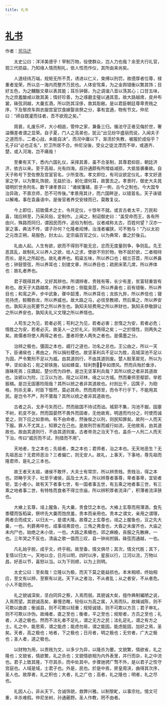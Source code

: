 ```yaml
---
title: 礼书
---
```


# [礼书](http://so.gushiwen.org/guwen/bookv_110.aspx)

作者：[司马迁](http://so.gushiwen.org/author_608.aspx)

　　太史公曰：洋洋美德乎！宰制万物，役使群众，岂人力也哉？余至大行礼官，观三代损益，乃知缘人情而制礼，依人性而作仪，其所由来尚矣。

　　人道经纬万端，规矩无所不贯，诱进以仁义，束缚以刑罚，故德厚者位尊，禄重者宠荣，所以总一海内而整齐万民也。人体安驾乘，为之金舆错衡以繁其饰；目好五色，为之黼黻文章以表其能；耳乐钟磬，为之调谐八音以荡其心；口甘五味，为之庶羞酸咸以致其美；情好珍善，为之琢磨圭璧以通其意。故大路越席，皮弁布裳，硃弦洞越，大羹玄酒，所以防其淫侈，救其彫敝。是以君臣朝廷尊卑贵贱之序，下及黎庶车舆衣服宫室饮食嫁娶丧祭之分，事有宜適，物有节文。仲尼曰：“禘自既灌而往者，吾不欲观之矣。”

　　周衰，礼废乐坏，大小相逾，管仲之家，兼备三归。循法守正者见侮於世，奢溢僭差者谓之显荣。自子夏，门人之高弟也，犹云“出见纷华盛丽而说，入闻夫子之道而乐，二者心战，未能自决”，而况中庸以下，渐渍於失教，被服於成俗乎？孔子曰“必也正名”，於卫所居不合。仲尼没後，受业之徒沈湮而不举，或適齐、楚，或入河海，岂不痛哉！

　　至秦有天下，悉内六国礼仪，采择其善，虽不合圣制，其尊君抑臣，朝廷济济，依古以来。至于高祖，光有四海，叔孙通颇有所增益减损，大抵皆袭秦故。自天子称号下至佐僚及宫室官名，少所变改。孝文即位，有司议欲定仪礼，孝文好道家之学，以为繁礼饰貌，无益於治，躬化谓何耳，故罢去之。孝景时，御史大夫晁错明於世务刑名，数干谏孝景曰：“诸侯籓辅，臣子一例，古今之制也。今大国专治异政，不禀京师，恐不可传後。”孝景用其计，而六国畔逆，以错首名，天子诛错以解难。事在袁盎语中。是後官者养交安禄而已，莫敢复议。

　　今上即位，招致儒术之士，令共定仪，十馀年不就。或言古者太平，万民和喜，瑞应辨至，乃采风俗，定制作。上闻之，制诏御史曰：“盖受命而王，各有所由兴，殊路而同归，谓因民而作，追俗为制也。议者咸称太古，百姓何望？汉亦一家之事，典法不传，谓子孙何？化隆者闳博，治浅者褊狭，可不勉与！”乃以太初之元改正朔，易服色，封太山，定宗庙百官之仪，以为典常，垂之於後云。

　　礼由人起。人生有欲，欲而不得则不能无忿，忿而无度量则争，争则乱。先王恶其乱，故制礼义以养人之欲，给人之求，使欲不穷於物，物不屈於欲，二者相待而长，是礼之所起也。故礼者养也。稻粱五味，所以养口也；椒兰芬茝，所以养鼻也；钟鼓管弦，所以养耳也；刻镂文章，所以养目也；疏房床笫几席，所以养体也：故礼者养也。

　　君子既得其养，又好其辨也。所谓辨者，贵贱有等，长少有差，贫富轻重皆有称也。故天子大路越席，所以养体也；侧载臭茝，所以养鼻也；前有错衡，所以养目也；和鸾之声，步中武象，骤中韶濩，所以养耳也；龙旂九斿，所以养信也；寝兕持虎，鲛韅弥龙，所以养威也。故大路之马，必信至教顺，然后乘之，所以养安也。孰知夫出死要节之所以养生也。孰知夫轻费用之所以养财也，孰知夫恭敬辞让之所以养安也，孰知夫礼义文理之所以养情也。

　　人苟生之为见，若者必死；苟利之为见，若者必害；怠惰之为安，若者必危；情胜之为安，若者必灭。故圣人一之於礼义，则两得之矣；一之於情性，则两失之矣。故儒者将使人两得之者也，墨者将使人两失之者也。是儒墨之分。

　　治辨之极也，彊固之本也，威行之道也，功名之总也。王公由之，所以一天下，臣诸侯也；弗由之，所以捐社稷也。故坚革利兵不足以为胜，高城深池不足以为固，严令繁刑不足以为威。由其道则行，不由其道则废。楚人鲛革犀兕，所以为甲，坚如金石；宛之钜铁施，钻如蜂虿，轻利剽，卒如熛风。然而兵殆於垂涉，唐昧死焉；庄蹻起，楚分而为四参。是岂无坚革利兵哉？其所以统之者非其道故也。汝颍以为险，江汉以为池，阻之以邓林，缘之以方城。然而秦师至鄢郢，举若振槁。是岂无固塞险阻哉？其所以统之者非其道故也。纣剖比干，囚箕子，为砲格，刑杀无辜，时臣下懔然，莫必其命。然而周师至，而令不行乎下，不能用其民。是岂令不严，刑不鷟哉？其所以统之者非其道故也。

　　古者之兵，戈矛弓矢而已，然而敌国不待试而诎。城郭不集，沟池不掘，固塞不树，机变不张，然而国晏然不畏外而固者，无他故焉，明道而均分之，时使而诚爱之，则下应之如景响。有不由命者，然後俟之以刑，则民知罪矣。故刑一人而天下服。罪人不尤其上，知罪之在己也。是故刑罚省而威行如流，无他故焉，由其道故也。故由其道则行，不由其道则废。古者帝尧之治天下也，盖杀一人刑二人而天下治。传曰“威厉而不试，刑措而不用”。

　　天地者，生之本也；先祖者，类之本也；君师者，治之本也。无天地恶生？无先祖恶出？无君师恶治？三者偏亡，则无安人。故礼，上事天，下事地，尊先祖而隆君师，是礼之三本也。

　　故王者天太祖，诸侯不敢怀，大夫士有常宗，所以辨贵贱。贵贱治，得之本也。郊畴乎天子，社至乎诸侯，函及士大夫，所以辨尊者事尊，卑者事卑，宜钜者钜，宜小者小。故有天下者事七世，有一国者事五世，有五乘之地者事三世，有三乘之地者事二世，有特牲而食者不得立宗庙，所以辨积厚者流泽广，积薄者流泽狭也。

　　大飨上玄尊，俎上腥鱼，先大羹，贵食饮之本也。大飨上玄尊而用薄酒，食先黍稷而饭稻粱，祭哜先大羹而饱庶羞，贵本而亲用也。贵本之谓文，亲用之谓理，两者合而成文，以归太一，是谓大隆。故尊之上玄尊也，俎之上腥鱼也，豆之先大羹，一也。利爵弗啐也，成事俎弗尝也，三侑之弗食也，大昏之未废齐也，大庙之未内尸也，始绝之未小敛，一也。大路之素幬也，郊之麻絻，丧服之先散麻，一也。三年哭之不反也，清庙之歌一倡而三叹，县一钟尚拊膈，硃弦而通越，一也。

　　凡礼始乎脱，成乎文，终乎税。故至备，情文俱尽；其次，情文代胜；其下，复情以归太一。天地以合，日月以明，四时以序，星辰以行，江河以流，万物以昌，好恶以节，喜怒以当。以为下则顺，以为上则明。

　　太史公曰：至矣哉！立隆以为极，而天下莫之能益损也。本末相顺，终始相应，至文有以辨，至察有以说。天下从之者治，不从者乱；从之者安，不从者危。小人不能则也。

　　礼之貌诚深矣，坚白同异之察，入焉而弱。其貌诚大矣，擅作典制褊陋之说，入焉而望。其貌诚高矣，暴慢恣睢，轻俗以为高之属，入焉而队。故绳诚陈，则不可欺以曲直；衡诚县，则不可欺以轻重；规矩诚错，则不可欺以方员；君子审礼，则不可欺以诈伪。故绳者，直之至也；衡者，平之至也；规矩者，方员之至也；礼者，人道之极也。然而不法礼者不足礼，谓之无方之民；法礼足礼，谓之有方之士。礼之中，能思索，谓之能虑；能虑勿易，谓之能固。能虑能固，加好之焉，圣矣。天者，高之极也；地者，下之极也；日月者，明之极也；无穷者，广大之极也；圣人者，道之极也。

　　以财物为用，以贵贱为文，以多少为异，以隆杀为要。文貌繁，情欲省，礼之隆也；文貌省，情欲繁，礼之杀也；文貌情欲相为内外表里，并行而杂，礼之中流也。君子上致其隆，下尽其杀，而中处其中。步骤驰骋广骛不外，是以君子之性守宫庭也。人域是域，士君子也。外是，民也。於是中焉，房皇周浃，曲得其次序，圣人也。故厚者，礼之积也；大者，礼之广也；高者，礼之隆也；明者，礼之尽也。

　　礼因人心，非从天下。合诚饰貌，救弊兴雅。以制黎甿，以事宗社。情文可重，丰杀难假。仲尼坐树，孙通蕝野。圣人作教，罔不由者。